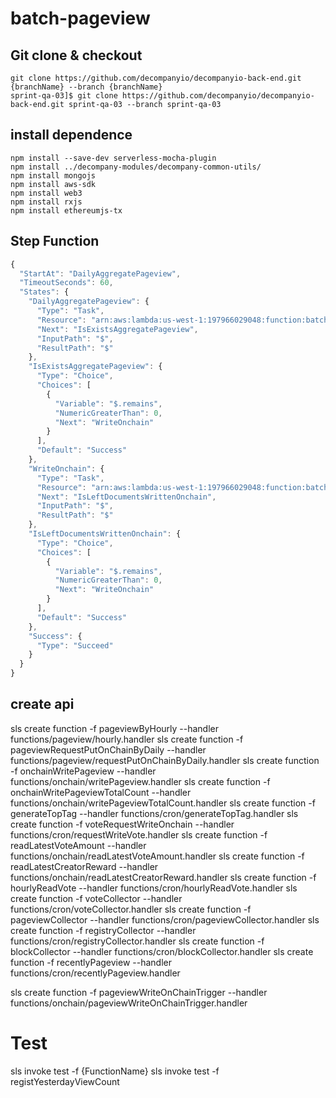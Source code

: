 # batch-pageview

## Git clone & checkout

```shell
git clone https://github.com/decompanyio/decompanyio-back-end.git {branchName} --branch {branchName}
sprint-qa-03]$ git clone https://github.com/decompanyio/decompanyio-back-end.git sprint-qa-03 --branch sprint-qa-03
```

## install dependence

```shell
npm install --save-dev serverless-mocha-plugin
npm install ../decompany-modules/decompany-common-utils/
npm install mongojs
npm install aws-sdk
npm install web3
npm install rxjs
npm install ethereumjs-tx
```


## Step Function

```javascript
{
  "StartAt": "DailyAggregatePageview",
  "TimeoutSeconds": 60,
  "States": {
    "DailyAggregatePageview": {
      "Type": "Task",
      "Resource": "arn:aws:lambda:us-west-1:197966029048:function:batch-pageview-dev-dailyPageview:$LATEST",
      "Next": "IsExistsAggregatePageview",
      "InputPath": "$",
      "ResultPath": "$"
    },
    "IsExistsAggregatePageview": {
      "Type": "Choice",
      "Choices": [
        {
          "Variable": "$.remains",
          "NumericGreaterThan": 0,
          "Next": "WriteOnchain"
        }
      ],
      "Default": "Success"
    },
    "WriteOnchain": {
      "Type": "Task",
      "Resource": "arn:aws:lambda:us-west-1:197966029048:function:batch-pageview-dev-pageviewWriteOnchain:$LATEST",
      "Next": "IsLeftDocumentsWrittenOnchain",
      "InputPath": "$",
      "ResultPath": "$"
    },
    "IsLeftDocumentsWrittenOnchain": {
      "Type": "Choice",
      "Choices": [
        {
          "Variable": "$.remains",
          "NumericGreaterThan": 0,
          "Next": "WriteOnchain"
        }
      ],
      "Default": "Success"
    },
    "Success": {
      "Type": "Succeed"
    }
  }
}
```

## create api

sls create function -f pageviewByHourly --handler functions/pageview/hourly.handler
sls create function -f pageviewRequestPutOnChainByDaily --handler functions/pageview/requestPutOnChainByDaily.handler
sls create function -f onchainWritePageview --handler functions/onchain/writePageview.handler
sls create function -f onchainWritePageviewTotalCount --handler functions/onchain/writePageviewTotalCount.handler
sls create function -f generateTopTag --handler functions/cron/generateTopTag.handler
sls create function -f voteRequestWriteOnchain --handler functions/cron/requestWriteVote.handler
sls create function -f readLatestVoteAmount --handler functions/onchain/readLatestVoteAmount.handler
sls create function -f readLatestCreatorReward --handler functions/onchain/readLatestCreatorReward.handler
sls create function -f hourlyReadVote --handler functions/cron/hourlyReadVote.handler
sls create function -f voteCollector --handler functions/cron/voteCollector.handler
sls create function -f pageviewCollector --handler functions/cron/pageviewCollector.handler
sls create function -f registryCollector --handler functions/cron/registryCollector.handler
sls create function -f blockCollector --handler functions/cron/blockCollector.handler
sls create function -f recentlyPageview --handler functions/cron/recentlyPageview.handler


sls create function -f pageviewWriteOnChainTrigger --handler functions/onchain/pageviewWriteOnChainTrigger.handler

# Test

sls invoke test -f {FunctionName}
sls invoke test -f registYesterdayViewCount